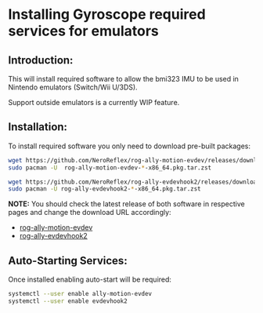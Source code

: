 # Installing Gyroscope required services for emulators

## Introduction:
This will install required software to allow the bmi323 IMU to be used in Nintendo emulators (Switch/Wii U/3DS).

Support outside emulators is a currently WIP feature.

## Installation:
To install required software you only need to download pre-built packages:

```sh
wget https://github.com/NeroReflex/rog-ally-motion-evdev/releases/download/v1.0.0-znver4/rog-ally-motion-evdev-1.0.0-1-x86_64.pkg.tar.zst
sudo pacman -U  rog-ally-motion-evdev-*-x86_64.pkg.tar.zst
```

```sh
wget https://github.com/NeroReflex/rog-ally-evdevhook2/releases/download/v1.0.1-znver4/rog-ally-evdevhook2-1.0.1.r1.g3635e5a-1-x86_64.pkg.tar.zst
sudo pacman -U rog-ally-evdevhook2-*-x86_64.pkg.tar.zst
```

__NOTE:__ You should check the latest release of both software in respective pages and change the download URL accordingly:
  - [rog-ally-motion-evdev](https://github.com/NeroReflex/rog-ally-motion-evdev/releases)
  - [rog-ally-evdevhook2](https://github.com/NeroReflex/rog-ally-evdevhook2/releases)

## Auto-Starting Services:
Once installed enabling auto-start will be required:

```sh
systemctl --user enable ally-motion-evdev
systemctl --user enable evdevhook2
```
